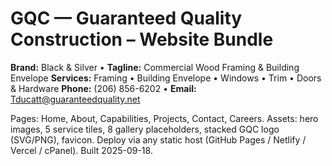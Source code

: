 # GQC — Guaranteed Quality Construction – Website Bundle

**Brand:** Black & Silver • **Tagline:** Commercial Wood Framing & Building Envelope
**Services:** Framing • Building Envelope • Windows • Trim • Doors & Hardware
**Phone:** (206) 856-6202 • **Email:** Tducatt@guaranteedquality.net

Pages: Home, About, Capabilities, Projects, Contact, Careers.
Assets: hero images, 5 service tiles, 8 gallery placeholders, stacked GQC logo (SVG/PNG), favicon.
Deploy via any static host (GitHub Pages / Netlify / Vercel / cPanel).
Built 2025-09-18.
